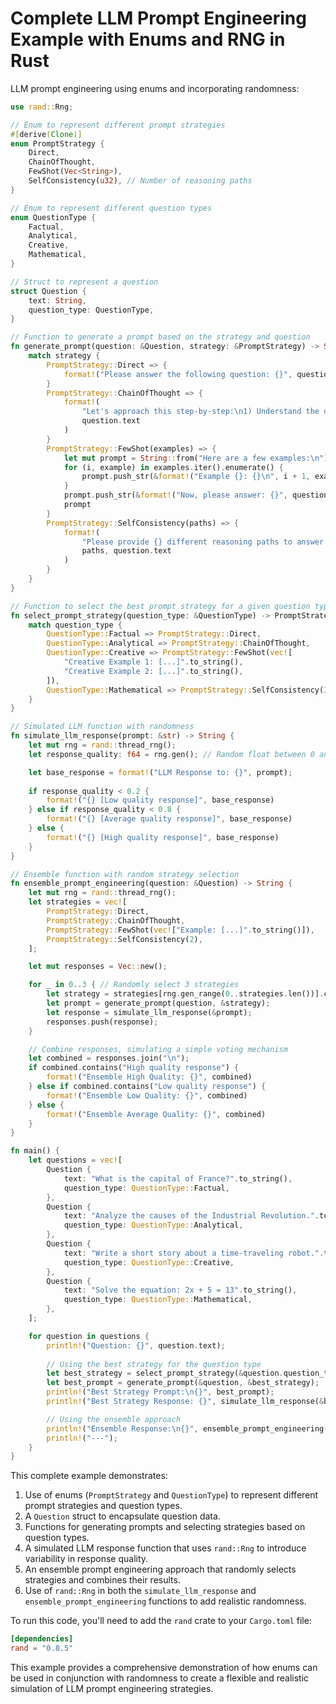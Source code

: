 # Complete LLM Prompt Engineering Example with Enums and RNG in Rust

LLM prompt engineering using enums and incorporating randomness:

```rust
use rand::Rng;

// Enum to represent different prompt strategies
#[derive(Clone)]
enum PromptStrategy {
    Direct,
    ChainOfThought,
    FewShot(Vec<String>),
    SelfConsistency(u32), // Number of reasoning paths
}

// Enum to represent different question types
enum QuestionType {
    Factual,
    Analytical,
    Creative,
    Mathematical,
}

// Struct to represent a question
struct Question {
    text: String,
    question_type: QuestionType,
}

// Function to generate a prompt based on the strategy and question
fn generate_prompt(question: &Question, strategy: &PromptStrategy) -> String {
    match strategy {
        PromptStrategy::Direct => {
            format!("Please answer the following question: {}", question.text)
        }
        PromptStrategy::ChainOfThought => {
            format!(
                "Let's approach this step-by-step:\n1) Understand the question: {}\n2) Think about relevant information\n3) Reason through the steps\n4) Formulate the answer\nNow, let's go through this process:",
                question.text
            )
        }
        PromptStrategy::FewShot(examples) => {
            let mut prompt = String::from("Here are a few examples:\n");
            for (i, example) in examples.iter().enumerate() {
                prompt.push_str(&format!("Example {}: {}\n", i + 1, example));
            }
            prompt.push_str(&format!("Now, please answer: {}", question.text));
            prompt
        }
        PromptStrategy::SelfConsistency(paths) => {
            format!(
                "Please provide {} different reasoning paths to answer the following question, then synthesize them into a final answer: {}",
                paths, question.text
            )
        }
    }
}

// Function to select the best prompt strategy for a given question type
fn select_prompt_strategy(question_type: &QuestionType) -> PromptStrategy {
    match question_type {
        QuestionType::Factual => PromptStrategy::Direct,
        QuestionType::Analytical => PromptStrategy::ChainOfThought,
        QuestionType::Creative => PromptStrategy::FewShot(vec![
            "Creative Example 1: [...]".to_string(),
            "Creative Example 2: [...]".to_string(),
        ]),
        QuestionType::Mathematical => PromptStrategy::SelfConsistency(3),
    }
}

// Simulated LLM function with randomness
fn simulate_llm_response(prompt: &str) -> String {
    let mut rng = rand::thread_rng();
    let response_quality: f64 = rng.gen(); // Random float between 0 and 1

    let base_response = format!("LLM Response to: {}", prompt);
    
    if response_quality < 0.2 {
        format!("{} [Low quality response]", base_response)
    } else if response_quality < 0.8 {
        format!("{} [Average quality response]", base_response)
    } else {
        format!("{} [High quality response]", base_response)
    }
}

// Ensemble function with random strategy selection
fn ensemble_prompt_engineering(question: &Question) -> String {
    let mut rng = rand::thread_rng();
    let strategies = vec![
        PromptStrategy::Direct,
        PromptStrategy::ChainOfThought,
        PromptStrategy::FewShot(vec!["Example: [...]".to_string()]),
        PromptStrategy::SelfConsistency(2),
    ];

    let mut responses = Vec::new();

    for _ in 0..3 { // Randomly select 3 strategies
        let strategy = strategies[rng.gen_range(0..strategies.len())].clone();
        let prompt = generate_prompt(question, &strategy);
        let response = simulate_llm_response(&prompt);
        responses.push(response);
    }

    // Combine responses, simulating a simple voting mechanism
    let combined = responses.join("\n");
    if combined.contains("High quality response") {
        format!("Ensemble High Quality: {}", combined)
    } else if combined.contains("Low quality response") {
        format!("Ensemble Low Quality: {}", combined)
    } else {
        format!("Ensemble Average Quality: {}", combined)
    }
}

fn main() {
    let questions = vec![
        Question {
            text: "What is the capital of France?".to_string(),
            question_type: QuestionType::Factual,
        },
        Question {
            text: "Analyze the causes of the Industrial Revolution.".to_string(),
            question_type: QuestionType::Analytical,
        },
        Question {
            text: "Write a short story about a time-traveling robot.".to_string(),
            question_type: QuestionType::Creative,
        },
        Question {
            text: "Solve the equation: 2x + 5 = 13".to_string(),
            question_type: QuestionType::Mathematical,
        },
    ];

    for question in questions {
        println!("Question: {}", question.text);
        
        // Using the best strategy for the question type
        let best_strategy = select_prompt_strategy(&question.question_type);
        let best_prompt = generate_prompt(&question, &best_strategy);
        println!("Best Strategy Prompt:\n{}", best_prompt);
        println!("Best Strategy Response: {}", simulate_llm_response(&best_prompt));

        // Using the ensemble approach
        println!("Ensemble Response:\n{}", ensemble_prompt_engineering(&question));
        println!("---");
    }
}
```

This complete example demonstrates:

1. Use of enums (`PromptStrategy` and `QuestionType`) to represent different prompt strategies and question types.
2. A `Question` struct to encapsulate question data.
3. Functions for generating prompts and selecting strategies based on question types.
4. A simulated LLM response function that uses `rand::Rng` to introduce variability in response quality.
5. An ensemble prompt engineering approach that randomly selects strategies and combines their results.
6. Use of `rand::Rng` in both the `simulate_llm_response` and `ensemble_prompt_engineering` functions to add realistic randomness.

To run this code, you'll need to add the `rand` crate to your `Cargo.toml` file:

```toml
[dependencies]
rand = "0.8.5"
```

This example provides a comprehensive demonstration of how enums can be used in conjunction with randomness to create a flexible and realistic simulation of LLM prompt engineering strategies.
